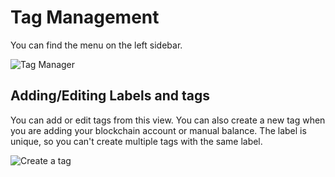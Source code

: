 # Tag Management

You can find the menu on the left sidebar.

![Tag Manager](/images/tag_manager.png)

## Adding/Editing Labels and tags

You can add or edit tags from this view. You can also create a new tag when you are adding your blockchain account or manual balance.
The label is unique, so you can't create multiple tags with the same label.

![Create a tag](/images/add_tag.png)
